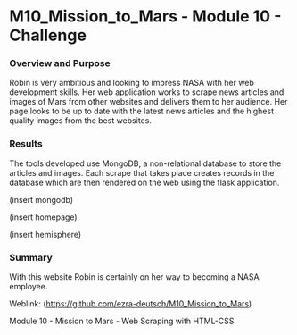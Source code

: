 # M10_Mission_to_Mars - Module 10 - Challenge

### Overview and Purpose

Robin is very ambitious and looking to impress NASA with her web development skills. Her web application works to scrape news articles and images of Mars from other websites and delivers them to her audience. Her page looks to be up to date with the latest news articles and the highest quality images from the best websites.

### Results

The tools developed use MongoDB, a non-relational database to store the articles and images. Each scrape that takes place creates records in the database which are then rendered on the web using the flask application.

(insert mongodb)

(insert homepage)

(insert hemisphere)

### Summary

With this website Robin is certainly on her way to becoming a NASA employee.

Weblink: (https://github.com/ezra-deutsch/M10_Mission_to_Mars)

Module 10 - Mission to Mars - Web Scraping with HTML-CSS
